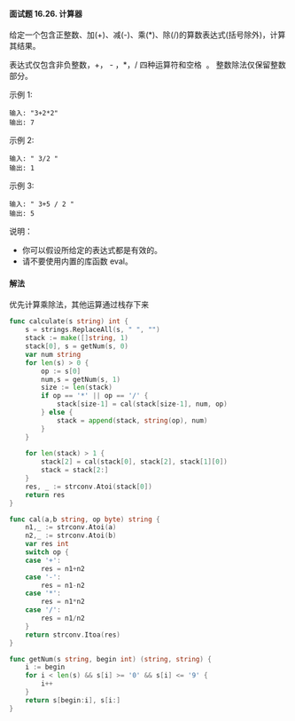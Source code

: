 #### 面试题 16.26. 计算器
给定一个包含正整数、加(+)、减(-)、乘(*)、除(/)的算数表达式(括号除外)，计算其结果。

表达式仅包含非负整数，+， - ，*，/ 四种运算符和空格  。 整数除法仅保留整数部分。

示例 1:
```
输入: "3+2*2"
输出: 7
```
示例 2:
```
输入: " 3/2 "
输出: 1
```
示例 3:
```
输入: " 3+5 / 2 "
输出: 5
```
说明：
- 你可以假设所给定的表达式都是有效的。
- 请不要使用内置的库函数 eval。

#### 解法
优先计算乘除法，其他运算通过栈存下来
```go
func calculate(s string) int {
    s = strings.ReplaceAll(s, " ", "")
    stack := make([]string, 1)
    stack[0], s = getNum(s, 0)
    var num string
    for len(s) > 0 {
        op := s[0]
        num,s = getNum(s, 1)
        size := len(stack)
        if op == '*' || op == '/' {
            stack[size-1] = cal(stack[size-1], num, op)
        } else {
            stack = append(stack, string(op), num)
        }
    }
    
    for len(stack) > 1 {
        stack[2] = cal(stack[0], stack[2], stack[1][0])
        stack = stack[2:]
    }
    res, _ := strconv.Atoi(stack[0])
    return res
}

func cal(a,b string, op byte) string {
    n1,_ := strconv.Atoi(a)
    n2,_ := strconv.Atoi(b)
    var res int
    switch op {
    case '+':
        res = n1+n2
    case '-':
        res = n1-n2
    case '*':
        res = n1*n2
    case '/':
        res = n1/n2
    }
    return strconv.Itoa(res)
}

func getNum(s string, begin int) (string, string) {
    i := begin
    for i < len(s) && s[i] >= '0' && s[i] <= '9' {
        i++
    }
    return s[begin:i], s[i:]
}
```